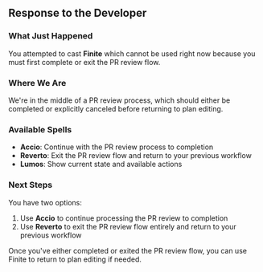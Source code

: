 ## Response to the Developer

### What Just Happened

You attempted to cast **Finite** which cannot be used right now because you must first complete or exit the PR review flow.

### Where We Are

We're in the middle of a PR review process, which should either be completed or explicitly canceled before returning to plan editing.

### Available Spells

- **Accio**: Continue with the PR review process to completion
- **Reverto**: Exit the PR review flow and return to your previous workflow
- **Lumos**: Show current state and available actions

### Next Steps

You have two options:

1. Use **Accio** to continue processing the PR review to completion
2. Use **Reverto** to exit the PR review flow entirely and return to your previous workflow

Once you've either completed or exited the PR review flow, you can use Finite to return to plan editing if needed.
